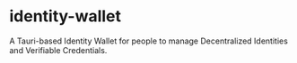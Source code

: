 # identity-wallet
A Tauri-based Identity Wallet for people to manage Decentralized Identities and Verifiable Credentials.
